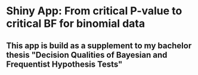 Shiny App: From critical P-value to critical BF for binomial data
===

This app is build as a supplement to my bachelor thesis "Decision Qualities of Bayesian and Frequentist Hypothesis Tests"
---
